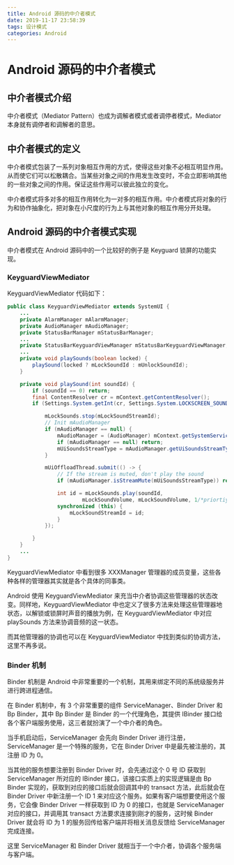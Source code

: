 ```yaml
---
title: Android 源码的中介者模式
date: 2019-11-17 23:58:39
tags: 设计模式
categories: Android
---
```


# Android 源码的中介者模式

## 中介者模式介绍

中介者模式（Mediator Pattern）也成为调解者模式或者调停者模式，Mediator 本身就有调停者和调解者的意思。

## 中介者模式的定义

中介者模式包装了一系列对象相互作用的方式，使得这些对象不必相互明显作用。从而使它们可以松散耦合。当某些对象之间的作用发生改变时，不会立即影响其他的一些对象之间的作用。保证这些作用可以彼此独立的变化。

中介者模式将多对多的相互作用转化为一对多的相互作用。中介者模式将对象的行为和协作抽象化，把对象在小尺度的行为上与其他对象的相互作用分开处理。

##  Android 源码的中介者模式实现

中介者模式在 Android 源码中的一个比较好的例子是 Keyguard 锁屏的功能实现。

### KeyguardViewMediator

KeyguardViewMediator 代码如下：

```java
public class KeyguardViewMediator extends SystemUI {
    ...
    private AlarmManager mAlarmManager;
    private AudioManager mAudioManager;
    private StatusBarManager mStatusBarManager;
    ...
    private StatusBarKeyguardViewManager mStatusBarKeyguardViewManager;
    ...
    private void playSounds(boolean locked) {
        playSound(locked ? mLockSoundId : mUnlockSoundId);
    }

    private void playSound(int soundId) {
        if (soundId == 0) return;
        final ContentResolver cr = mContext.getContentResolver();
        if (Settings.System.getInt(cr, Settings.System.LOCKSCREEN_SOUNDS_ENABLED, 1) == 1) {

            mLockSounds.stop(mLockSoundStreamId);
            // Init mAudioManager
            if (mAudioManager == null) {
                mAudioManager = (AudioManager) mContext.getSystemService(Context.AUDIO_SERVICE);
                if (mAudioManager == null) return;
                mUiSoundsStreamType = mAudioManager.getUiSoundsStreamType();
            }

            mUiOffloadThread.submit(() -> {
                // If the stream is muted, don't play the sound
                if (mAudioManager.isStreamMute(mUiSoundsStreamType)) return;

                int id = mLockSounds.play(soundId,
                        mLockSoundVolume, mLockSoundVolume, 1/*priortiy*/, 0/*loop*/, 1.0f/*rate*/);
                synchronized (this) {
                    mLockSoundStreamId = id;
                }
            });

        }
    }
    ...
}
```

KeyguardViewMediator 中看到很多 XXXManager 管理器的成员变量，这些各种各样的管理器其实就是各个具体的同事类。

Android 使用 KeyguardViewMediator 来充当中介者协调这些管理器的状态改变。同样地，KeyguardViewMediator 中也定义了很多方法来处理这些管理器地状态，以解锁或锁屏时声音的播放为例，在 KeyguardViewMediator 中对应 playSounds 方法来协调音频的这一状态。

而其他管理器的协调也可以在 KeyguardViewMediator 中找到类似的协调方法，这里不再多说。

### Binder 机制

Binder 机制是 Android 中非常重要的一个机制，其用来绑定不同的系统级服务并进行跨进程通信。

在 Binder 机制中，有 3 个非常重要的组件 ServiceManager、Binder Driver 和 Bp Binder，其中 Bp Binder 是 Binder 的一个代理角色，其提供 IBinder 接口给各个客户端服务使用，这三者就扮演了一个中介者的角色。

当手机启动后，ServiceManager 会先向 Binder Driver 进行注册，ServiceManager 是一个特殊的服务，它在 Binder Driver 中是最先被注册的，其注册 ID 为 0。

当其他的服务想要注册到 Binder Driver 时，会先通过这个 0 号 ID 获取到 ServiceManager 所对应的 IBinder 接口，该接口实质上的实现逻辑是由 Bp Binder 实现的，获取到对应的接口后就会回调其中的 transact 方法，此后就会在 Binder Driver 中新注册一个 ID 1 来对应这个服务。如果有客户端想要使用这个服务，它会像 Binder Driver 一样获取到 ID 为 0 的接口，也就是 ServiceManager 对应的接口，并调用其 transact 方法要求连接到刚才的服务，这时候 Binder Driver 就会将 ID 为 1 的服务回传给客户端并将相关消息反馈给 ServiceManager 完成连接。

这里 ServiceManager 和 Binder Driver 就相当于一个中介者，协调各个服务端与客户端。